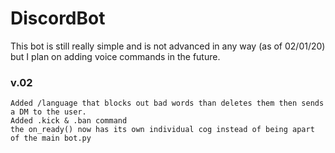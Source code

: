 # DiscordBot

This bot is still really simple and is not advanced in any way (as of 02/01/20) but I plan on adding voice commands in the future.

### v.02

```
Added /language that blocks out bad words than deletes them then sends a DM to the user.
Added .kick & .ban command
the on_ready() now has its own individual cog instead of being apart of the main bot.py
```

